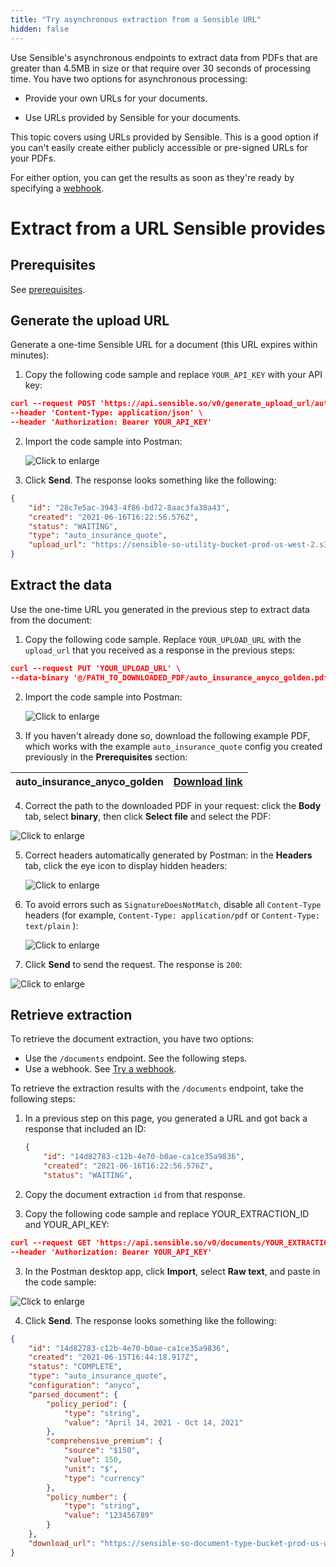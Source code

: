 ```yaml
---
title: "Try asynchronous extraction from a Sensible URL"
hidden: false
---
```


Use Sensible's asynchronous endpoints to extract data from PDFs that are greater than 4.5MB in size or that require over 30 seconds of processing time. You have two options for asynchronous processing:

- Provide your own URLs for your documents. 

- Use URLs provided by Sensible for your documents. 

This topic covers using URLs provided by Sensible. This is a good option if you can't easily create either publicly accessible or pre-signed URLs for your PDFs.

For either option, you can get the results as soon as they're ready by specifying a [webhook](doc:api-tutorial-webhook).

Extract from a URL Sensible provides
====

Prerequisites
----

See [prerequisites](doc:api-tutorial#section-prerequisites).


Generate the upload URL
----


Generate a one-time Sensible URL for a document (this URL expires within minutes): 

  1. Copy the following code sample and replace `YOUR_API_KEY` with your API key:

```json
curl --request POST 'https://api.sensible.so/v0/generate_upload_url/auto_insurance_quote' \
--header 'Content-Type: application/json' \
--header 'Authorization: Bearer YOUR_API_KEY'
```

2. Import the code sample into Postman:

   ![Click to enlarge](https://raw.githubusercontent.com/sensible-hq/sensible-docs/main/readme-sync/assets/v0/images/final/api_quickstart_postman_3.png)

3. Click **Send**. The response looks something like the following:

```json
{
    "id": "28c7e5ac-3943-4f86-bd72-8aac3fa38a43",
    "created": "2021-06-16T16:22:56.576Z",
    "status": "WAITING",
    "type": "auto_insurance_quote",
    "upload_url": "https://sensible-so-utility-bucket-prod-us-west-2.s3.us-west-2.amazonaws.com/EXTRACTION_UPLOAD/sensible/fc3484c5-3f35-4129-bb29-0ad1291ee9f8/EXTRACTION/28c7e5ac-3943-4f86-bd72-8aac3fa38a43.pdf?AWSAccessKeyId=REDACTED&Expires=1623861476&Signature=REDACTED&x-amz-security-token=REDACTED"
}
```

Extract the data 
----


Use the one-time URL you generated in the previous step to extract data from the document:

1. Copy the following code sample. Replace `YOUR_UPLOAD_URL` with the `upload_url` that you received as a response in the previous steps:

```json
curl --request PUT 'YOUR_UPLOAD_URL' \
--data-binary '@/PATH_TO_DOWNLOADED_PDF/auto_insurance_anyco_golden.pdf'
```

2. Import the code sample into Postman:

   ![Click to enlarge](https://raw.githubusercontent.com/sensible-hq/sensible-docs/main/readme-sync/assets/v0/images/final/api_quickstart_postman_4.png)

3. If you haven't already done so, download the following example PDF, which works with the example `auto_insurance_quote` config you created previously in the **Prerequisites** section:

| auto_insurance_anyco_golden | [Download link](https://github.com/sensible-hq/sensible-docs/raw/main/readme-sync/assets/v0/pdfs/auto_insurance_anyco_golden.pdf) |
| --------------------------- | ------------------------------------------------------------ |

4. Correct the path to the downloaded PDF in your request: click the **Body** tab, select **binary**, then click **Select file** and select the PDF:

![Click to enlarge](https://raw.githubusercontent.com/sensible-hq/sensible-docs/main/readme-sync/assets/v0/images/final/quickstart_postman_1.png)

5. Correct headers automatically generated by Postman: in the **Headers** tab, click the eye icon to display hidden headers:

   ![Click to enlarge](https://raw.githubusercontent.com/sensible-hq/sensible-docs/main/readme-sync/assets/v0/images/final/api_quickstart_postman_headers_1.png)

6. To avoid errors such as `SignatureDoesNotMatch`,  disable all `Content-Type` headers (for example, `Content-Type: application/pdf` or `Content-Type: text/plain` ):

   ![Click to enlarge](https://raw.githubusercontent.com/sensible-hq/sensible-docs/main/readme-sync/assets/v0/images/final/api_quickstart_postman_headers_2.png)

   

7. Click **Send** to send the request. The response is  `200`:



![Click to enlarge](https://raw.githubusercontent.com/sensible-hq/sensible-docs/main/readme-sync/assets/v0/images/final/api_quickstart_postman_200.png) 




Retrieve extraction
----

 To retrieve the document extraction, you have two options:

- Use the `/documents` endpoint. See the following steps.
- Use a webhook. See [Try a webhook](doc:api-tutorial-webhook).


To retrieve the extraction results with the  `/documents` endpoint, take the following steps:


1. In a previous step on this page,  you generated a URL and got back a response that included an ID:

   ```json
   {
       "id": "14d82783-c12b-4e70-b0ae-ca1ce35a9836",
       "created": "2021-06-16T16:22:56.576Z",
       "status": "WAITING",
   ```

2. Copy the document extraction `id` from that response.

3. Copy the following code sample and replace YOUR_EXTRACTION_ID and YOUR_API_KEY:

```json
curl --request GET 'https://api.sensible.so/v0/documents/YOUR_EXTRACTION_ID' \
--header 'Authorization: Bearer YOUR_API_KEY'
```

3. In the Postman desktop app, click **Import**, select **Raw text**, and paste in the code sample:

![Click to enlarge](https://raw.githubusercontent.com/sensible-hq/sensible-docs/main/readme-sync/assets/v0/images/final/api_quickstart_postman_2.png)

4. Click **Send**. The response looks something like the following:

```json
{
    "id": "14d82783-c12b-4e70-b0ae-ca1ce35a9836",
    "created": "2021-06-15T16:44:18.917Z",
    "status": "COMPLETE",
    "type": "auto_insurance_quote",
    "configuration": "anyco",
    "parsed_document": {
        "policy_period": {
            "type": "string",
            "value": "April 14, 2021 - Oct 14, 2021"
        },
        "comprehensive_premium": {
            "source": "$150",
            "value": 150,
            "unit": "$",
            "type": "currency"
        },
        "policy_number": {
            "type": "string",
            "value": "123456789"
        }
    },
    "download_url": "https://sensible-so-document-type-bucket-prod-us-west-2.s3.us-west-2.amazonaws.com/sensible/fc3484c5-3f35-4129-bb29-0ad1291ee9f8/EXTRACTION/14d82783-c12b-4e70-b0ae-ca1ce35a9836.pdf?AWSAccessKeyId=ASIAR355P7ASRMWOLX6W&Expires=1623790786&Signature=REDACTED-amz-security-token=REDACTED"
}
```

